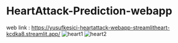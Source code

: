 # HeartAttack-Prediction-webapp

web link : https://yusufkesici-heartattack-webapp-streamlitheart-kcdka8.streamlit.app/
![heart1](https://user-images.githubusercontent.com/81406568/213542597-cafda2a6-7e21-4143-9965-422a3fea1515.jpg)
![heart2](https://user-images.githubusercontent.com/81406568/213542609-537c2950-eeb9-4f66-981a-18f17feaa459.jpg)
